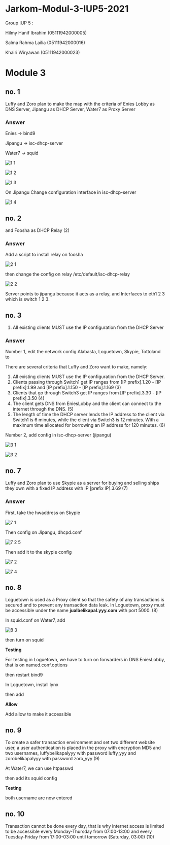 # Jarkom-Modul-3-IUP5-2021


Group IUP 5 :

Hilmy Hanif Ibrahim (05111942000005)

Salma Rahma Lailia  (05111942000016)

Khairi Wiryawan     (05111942000023)


# Module 3

## no. 1

Luffy and Zoro plan to make the map with the criteria of Enies Lobby as DNS Server, Jipangu as DHCP Server, Water7 as Proxy Server

### Answer

Enies → bind9

Jipangu → isc-dhcp-server

Water7 → squid

![1 1](https://user-images.githubusercontent.com/73702347/140918006-13b947c5-f4f2-44b3-b844-49d6d34cc785.jpg)

![1 2](https://user-images.githubusercontent.com/73702347/140918555-2f19b29c-8c84-449c-8b45-d3346426ecf4.jpg)

![1 3](https://user-images.githubusercontent.com/73702347/140918587-41ca8377-08b8-4b34-b42a-b41ad8c332bc.jpg)

On Jipangu
Change configuration interface in isc-dhcp-server

![1 4](https://user-images.githubusercontent.com/73702347/140918592-f910d835-c272-4c83-913f-ee0c2660886e.jpg)

## no. 2

and Foosha as DHCP Relay (2)

### Answer

Add a script to install relay on foosha

![2 1](https://user-images.githubusercontent.com/73702347/140919132-19526c24-9269-47fd-98ef-acaba2c890e6.jpg)

then change the config on relay /etc/default/isc-dhcp-relay

![2 2](https://user-images.githubusercontent.com/73702347/140919142-13746365-5d5a-4856-a1a5-e530fef34533.jpg)

Server points to jipangu because it acts as a relay, and Interfaces to eth1 2 3 which is switch 1 2 3.

## no. 3

1. All existing clients MUST use the IP configuration from the DHCP Server

### Answer

Number 1, edit the network config Alabasta, Loguetown, Skypie, Tottoland to

There are several criteria that Luffy and Zoro want to make, namely:

1. All existing clients MUST use the IP configuration from the DHCP Server.
2. Clients passing through Switch1 get IP ranges from [IP prefix].1.20 - [IP prefix].1.99 and [IP prefix].1.150 - [IP prefix].1.169 (3)
3. Clients that go through Switch3 get IP ranges from [IP prefix].3.30 - [IP prefix].3.50 (4)
4. The client gets DNS from EniesLobby and the client can connect to the internet through the DNS. (5)
5. The length of time the DHCP server lends the IP address to the client via Switch1 is 6 minutes, while the client via Switch3 is 12 minutes. With a maximum time allocated for borrowing an IP address for 120 minutes. (6)

Number 2, add config in isc-dhcp-server (jipangu)

![3 1](https://user-images.githubusercontent.com/73702347/140919518-3357af0a-b3dc-4611-94d2-68009c73d709.jpg)

![3 2](https://user-images.githubusercontent.com/73702347/140919533-e82cb1d5-529c-492e-8518-f29678687b6a.jpg)

## no. 7

Luffy and Zoro plan to use Skypie as a server for buying and selling ships they own with a fixed IP address with IP [prefix IP].3.69 (7)

### Answer

First, take the hwaddress on Skypie

![7 1](https://user-images.githubusercontent.com/73702347/140920056-ed01d2d8-8220-4821-a502-8e9d6593b031.jpg)

Then config on Jipangu, dhcpd.conf

![7 2 5](https://user-images.githubusercontent.com/73702347/140920089-5ff818fe-2164-4d38-9a3e-8dd5ca6443ff.jpg)

Then add it to the skypie config

![7 2](https://user-images.githubusercontent.com/73702347/140920081-ccd29a44-f470-41e4-9e63-a682c9bd11e1.jpg)

![7 4](https://user-images.githubusercontent.com/73702347/140920098-8078b510-cd9c-4b58-9268-827a62355115.jpg)

## no. 8

Loguetown is used as a Proxy client so that the safety of any transactions is secured and to prevent any transaction data leak. In Loguetown, proxy must be accessible under the name **jualbelikapal.yyy.com** with port 5000. (8)

In squid.conf on Water7, add

![8 3](https://user-images.githubusercontent.com/73651220/140924592-26e2496b-f2e5-46c7-882c-c31e9d5c55ed.jpg)

then turn on squid

**Testing**

For testing in Loguetown, we have to turn on forwarders in DNS EniesLobby, that is on named.conf.options



then restart bind9

In Loguetown, install lynx

then add

**Allow**

Add allow to make it accessible 

## no. 9

To create a safer transaction environment and set two different website user, a user authentication is placed in the proxy with encryption MD5 and two usernames, luffybelikapalyyy with password luffy_yyy and zorobelikapalyyy with password zoro_yyy (9)

At Water7, we can use htpasswd

then add its squid config

**Testing**

both username are now entered

## no. 10

Transaction cannot be done every day, that is why internet access is limited to be accessible every Monday-Thursday from 07:00-13:00 and every Tuesday-Friday from 17:00-03:00 until tomorrow (Saturday, 03:00) (10)
